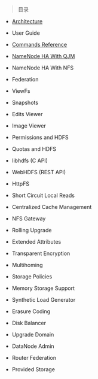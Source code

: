 
> 目录

- [Architecture](https://github.com/ZGG2016/hadoop-website/blob/master/HDFS/Architecture.md)

- User Guide

- [Commands Reference]()

- [NameNode HA With QJM](https://github.com/ZGG2016/hadoop-website/blob/master/HDFS/NameNode%20HA%20With%20QJM.md)

- NameNode HA With NFS

- Federation

- ViewFs

- Snapshots

- Edits Viewer

- Image Viewer

- Permissions and HDFS

- Quotas and HDFS

- libhdfs (C API)

- WebHDFS (REST API)

- HttpFS

- Short Circuit Local Reads

- Centralized Cache Management

- NFS Gateway

- Rolling Upgrade

- Extended Attributes

- Transparent Encryption

- Multihoming

- Storage Policies

- Memory Storage Support

- Synthetic Load Generator

- Erasure Coding

- Disk Balancer

- Upgrade Domain

- DataNode Admin

- Router Federation

- Provided Storage
